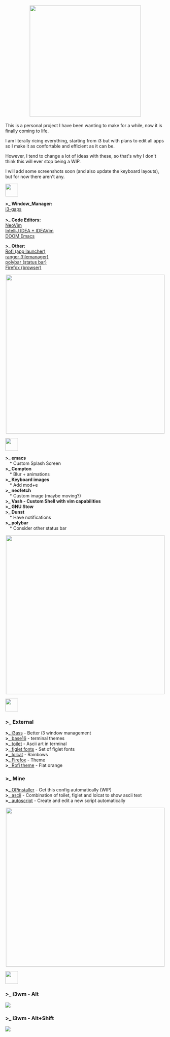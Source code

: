 <h1 align="center">
  <img src="https://raw.githubusercontent.com/memoriasIT/dotfiles-WIP-/master/img/dotfilestitle.png" width="350">
</h1>

<p> This is a personal project I have been wanting to make for a while, now it is finally coming to life.</p>
<p> I am literally ricing everything, starting from i3 but with plans to edit all apps so I make it as confortable and efficient as it can be. </p>
<p> However, I tend to change a lot of ideas with these, so that's why I don't think this will ever stop being a WIP.</p>
<p> I will add some screenshots soon (and also update the keyboard layouts), but for now there aren't any. </p>

<img src="https://raw.githubusercontent.com/memoriasIT/Dotfiles-WIP/master/img/Table%20of%20contents.png" height="40">
<p>
  <b>>_ Window_Manager: </b><br>
  <a href="https://github.com/Airblader/i3"> i3-gaps</a><br>
  <br>
  <b>>_ Code Editors: </b><br>
  <a href="https://github.com/neovim/neovim"> NeoVim</a><br>
  <a href="https://www.jetbrains.com/idea/"> IntelliJ IDEA + IDEAVim</a><br>
  <a href="https://github.com/hlissner/doom-emacs"> DOOM Emacs</a><br>
  
  <b>>_ Other: </b><br>
  <a href="https://github.com/DaveDavenport/rofi"> Rofi (app launcher)</a><br>
  <a href="https://github.com/ranger/ranger"> ranger (filemanager)</a><br>
  <a href="https://github.com/jaagr/polybar"> polybar (status bar)</a><br>
  <a href="https://www.mozilla.org/en-US/firefox/new/"> Firefox (browser)</a><br>


</p>

<p align="center">
  <img src="https://raw.githubusercontent.com/memoriasIT/Dotfiles-WIP/master/img/separator.png" width="500">
</p>

<img src="https://raw.githubusercontent.com/memoriasIT/Dotfiles-WIP/master/img/todo.png" height="40">
<p>
<b>>_ emacs</b><br>
&emsp;* Custom Splash Screen<br>
<b>>_ Compton</b><br>
&emsp;* Blur + animations<br>
<b>>_ Keyboard images</b><br>
&emsp;* Add mod+e<br>
<b>>_ neofetch</b><br>
&emsp;* Custom image (maybe moving?)<br>
<b>>_ Vash - Custom Shell with vim capabilities</b><br>
<b>>_ GNU Stow</b><br>
<b>>_ Dunst</b><br>
&emsp;* Have notifications<br>
<b>>_ polybar</b><br>
  &emsp;* Consider other status bar<br>


</p>
<p align="center">
<img src="https://raw.githubusercontent.com/memoriasIT/Dotfiles-WIP/master/img/separator.png" width="500">
</p>

<img src="https://raw.githubusercontent.com/memoriasIT/Dotfiles-WIP/master/img/scripts.png" height="40">
<h3>>_ External</h3>
<p>
<b>>_</b><a href="https://github.com/budlabs/i3ass/"> i3ass</a> - Better i3 window management<br>
<b>>_</b><a href="https://github.com/chriskempson/base16-shell"> base16</a> - terminal themes<br>
<b>>_</b><a href="http://caca.zoy.org/wiki/toilet"> toilet</a> - Ascii art in terminal<br>
<b>>_</b><a href="https://github.com/xero/figlet-fonts"> figlet fonts</a> - Set of figlet fonts<br>
<b>>_</b><a href="https://github.com/busyloop/lolcat"> lolcat</a> - Rainbows<br>
<b>>_</b><a href="https://github.com/Guerra24/Firefox-UWP-Style"> Firefox</a>  - Theme <br>
<b>>_</b><a href="https://github.com/DaveDavenport/rofi-themes/blob/master/User%20Themes/flat-orange.rasi"> Rofi theme</a> - Flat orange<br>


</p>

<h3>>_ Mine</h3>
<p>
<b>>_</b><a href="https://github.com/memoriasIT/Dotfiles-WIP/blob/master/scripts/OPinstaller"> OPinstaller</a> - Get this config automatically (WIP)<br>
<b>>_</b><a href="https://github.com/memoriasIT/Dotfiles-WIP/blob/master/scripts/ascii"> ascii</a> - Combination of toilet, figlet and lolcat to show ascii text<br>
<b>>_</b><a href="https://github.com/memoriasIT/Dotfiles-WIP/blob/master/scripts/autoscript"> autoscript</a> - Create and edit a new script automatically<br>
</p>

<p align="center">
<img src="https://raw.githubusercontent.com/memoriasIT/Dotfiles-WIP/master/img/separator.png" width="500">
</p>

<img src="https://raw.githubusercontent.com/memoriasIT/Dotfiles-WIP/master/img/Shorcuts.png" height="40">
<h3>
>_ i3wm - Alt
</h3>
<img src="https://raw.githubusercontent.com/memoriasIT/Dotfiles-WIP/master/img/keyboard-layout(2).png">
<h3>
>_ i3wm - Alt+Shift
</h3>
<img src="https://raw.githubusercontent.com/memoriasIT/Dotfiles-WIP/master/img/keyboard-layout.png">

